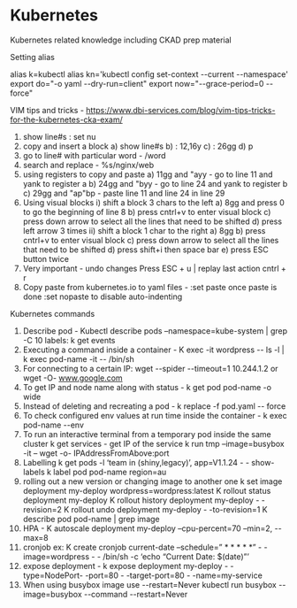 # Kubernetes
Kubernetes related knowledge including CKAD prep material

Setting alias

alias k=kubectl
alias kn='kubectl config set-context --current --namespace'
export do="-o yaml --dry-run=client"
export now="--grace-period=0 --force"

VIM tips and tricks - https://www.dbi-services.com/blog/vim-tips-tricks-for-the-kubernetes-cka-exam/

1) show line#s  : set nu
2) copy and insert a block
    a) show line#s
    b) : 12,16y
    c) : 26gg
    d) p 
3) go to line# with particular word -  /word
4) search and replace - %s/nginx/web
5) using registers to copy and paste
     a) 11gg and "ayy - go to line 11 and yank to register a 
     b) 24gg and "byy - go to line 24 and yank to register b
     c) 29gg and "ap"bp - paste line 11 and line 24 in line 29
6) Using visual blocks
   i) shift a block 3 chars to the left
       a) 8gg and press 0 to go the beginning of line 8
       b) press cntrl+v to enter visual block
       c) press down arrow to select all the lines that need to be shifted
       d) press left arrow 3 times
   ii) shift a block 1 char to the right
       a) 8gg
       b) press cntrl+v to enter visual block
       c) press down arrow to select all the lines that need to be shifted
       d) press shift+i then space bar
       e) press ESC button twice
7) Very important - undo changes Press ESC + u | replay last action cntrl + r
8) Copy paste from kubernetes.io to yaml files - :set paste once paste is done :set nopaste to disable auto-indenting

Kubernetes commands 

1) Describe pod - Kubectl describe pods –namespace=kube-system | grep -C 10 labels:    k get events
2) Executing a command inside a container - K exec -it wordpress -- ls -l   | k exec pod-name -it -- /bin/sh
3) For connecting to a certain IP: wget --spider --timeout=1 10.244.1.2   or wget -O- www.google.com
4) To get IP and node name along with status - k get pod pod-name -o wide
5) Instead of deleting and recreating a pod - k replace -f pod.yaml -- force
6) To check configured env values at run time inside the container - k exec pod-name --env
7) To run an interactive terminal from a temporary pod inside the same cluster
    k get services - get IP of the service
    k run tmp –image=busybox -it – wget -o- IPAddressFromAbove:port
8) Labelling
    k get pods -l ‘team in (shiny,legacy)’, app=V1.1.24 - - show-labels
    k label pod pod-name region=au
9) rolling out a new version or changing image to another one
    k set image deployment my-deploy wordpress=wordpress:latest
    K rollout status deployment my-deploy
    K rollout history deployment my-deploy - - revision=2
    K rollout undo deployment my-deploy - -to-revision=1
    K describe pod pod-name | grep image
10) HPA - K autoscale deployment my-deploy –cpu-percent=70 –min=2, --max=8
11) cronjob ex: K create cronjob current-date –schedule=” * * * * *” - - image=wordpress - - /bin/sh -c ‘echo “Current Date: $(date)”’
12) expose deployment - k expose deployment my-deploy - - type=NodePort- -port=80 - -target-port=80 - -name=my-service
13) When using busybox image use --restart=Never kubectl run busybox --image=busybox --command --restart=Never
